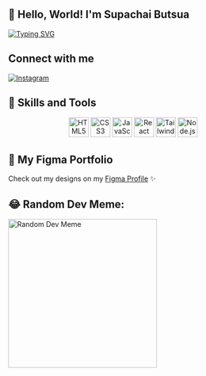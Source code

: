 ## 👋 Hello, World! I'm Supachai Butsua
[![Typing SVG](https://readme-typing-svg.demolab.com?font=Fira+Code&weight=600&size=20&pause=1000&color=00F7F7&center=true&vCenter=true&width=435&lines=Frontend+Developer)](https://git.io/typing-svg)

## Connect with me
[![Instagram](https://img.shields.io/badge/INSTAGRAM-E4405F?style=for-the-badge&logo=instagram&logoColor=white)](https://www.instagram.com/punwenin/)


## 🚀 Skills and Tools
<p align="center">
<img src="https://cdn.jsdelivr.net/gh/devicons/devicon/icons/html5/html5-original.svg" alt="HTML5" width="40" height="40"/>
<img src="https://cdn.jsdelivr.net/gh/devicons/devicon/icons/css3/css3-original.svg" alt="CSS3" width="40" height="40"/>
<img src="https://cdn.jsdelivr.net/gh/devicons/devicon/icons/javascript/javascript-original.svg" alt="JavaScript" width="40" height="40"/>
<img src="https://cdn.jsdelivr.net/gh/devicons/devicon/icons/react/react-original.svg" alt="React" width="40" height="40"/>
<img src="https://cdn.jsdelivr.net/npm/simple-icons@latest/icons/tailwindcss.svg" alt="TailwindCSS" width="40" height="40"/>
<img src="https://cdn.jsdelivr.net/gh/devicons/devicon/icons/nodejs/nodejs-original.svg" alt="Node.js" width="40" height="40"/>
</p>



## 🎨 My Figma Portfolio
Check out my designs on my [Figma Profile](https://www.figma.com/@punwenin) ✨



## 😂 Random Dev Meme:
<img src="https://random-memer.herokuapp.com/" width="300" alt="Random Dev Meme">
